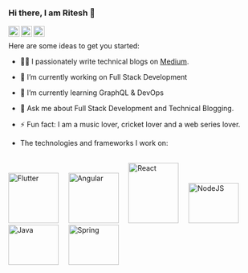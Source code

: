 ### Hi there, I am Ritesh 👋

<a href="https://twitter.com/sharma_ritesh33"><img align="left" alt="Twitter" width="22px" src="https://cdn.jsdelivr.net/npm/simple-icons@v3/icons/twitter.svg" /></a><a href="https://www.linkedin.com/in/sharmaritesh33/"><img align="left" alt="LinkedIn" width="22px" src="https://cdn.jsdelivr.net/npm/simple-icons@v3/icons/linkedin.svg" /> <a href="https://github.com/ritesh-sharma33"><img align="left" alt="Github" width="22px" src="https://cdn.jsdelivr.net/npm/simple-icons@v3/icons/github.svg" /></a>
<br />

Here are some ideas to get you started:

- 👨‍💻 I passionately write technical blogs on [Medium](https://medium.com/@sharmaritesh3312).
- 🔭 I’m currently working on Full Stack Development
- 🌱 I’m currently learning GraphQL & DevOps
- 💬 Ask me about Full Stack Development and Technical Blogging.
- ⚡ Fun fact: I am a music lover, cricket lover and a web series lover.

- The technologies and frameworks I work on:
<br />
<div style="display=flex;"><img src="https://cdn.iconscout.com/icon/free/png-512/flutter-2038877-1720090.png" height="100" width="100" alt="Flutter" />&nbsp;&nbsp;&nbsp;&nbsp;&nbsp;<img src="https://angular.io/assets/images/logos/angular/angular.png" height="100" width="100" alt="Angular" />&nbsp;&nbsp;&nbsp;&nbsp;&nbsp;<img src="https://upload.wikimedia.org/wikipedia/commons/thumb/a/a7/React-icon.svg/800px-React-icon.svg.png" height="120" width="100" alt="React" />&nbsp;&nbsp;&nbsp;&nbsp;&nbsp;<img src="https://pluspng.com/img-png/nodejs-png-node-js-on-light-background-1843.png" height="80" width="100" alt="NodeJS" />&nbsp;&nbsp;&nbsp;&nbsp;&nbsp;<img src="https://logos-download.com/wp-content/uploads/2016/10/Java_logo_icon.png" height="80" width="100" alt="Java" />&nbsp;&nbsp;&nbsp;&nbsp;&nbsp;<img src="https://download.logo.wine/logo/Spring_Framework/Spring_Framework-Logo.wine.png" height="80" width="100" alt="Spring" />
</div>

